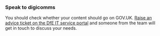 ### Speak to digicomms

You should check whether your content should go on GOV.UK. [Raise an advice ticket on the DfE IT service portal](https://dfe.service-now.com/serviceportal?id=sc_cat_item&sys_id=9c58f38ddb14fa005ca2fddabf9619a3&sysparm_category=611828a6db6c2f403b929334ca9619f6) and someone from the team will get in touch to discuss your needs.